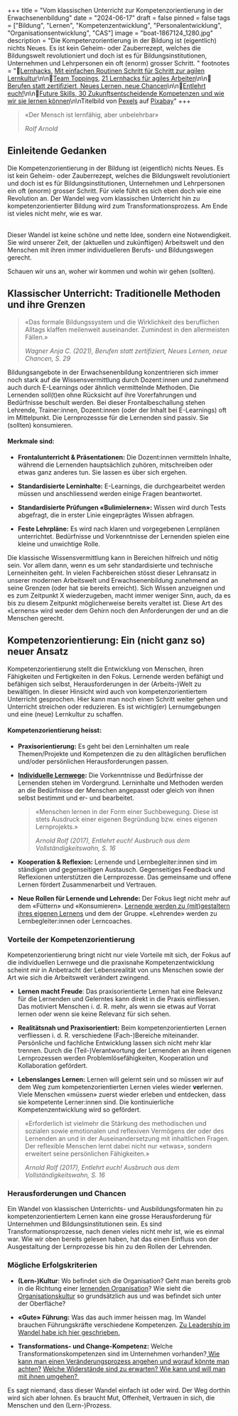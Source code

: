 +++
title = "Vom klassischen Unterricht zur Kompetenzorientierung in der Erwachsenenbildung"
date = "2024-06-17"
draft = false
pinned = false
tags = ["Bildung", "Lernen", "Kompetenzentwicklung", "Personalentwicklung", "Organisationsentwicklung", "CAS"]
image = "boat-1867124_1280.jpg"
description = "Die Kompetenzorientierung in der Bildung ist (eigentlich) nichts Neues. Es ist kein Geheim- oder Zauberrezept, welches die Bildungswelt revolutioniert und doch ist es für Bildungsinstitutionen, Unternehmen und Lehrpersonen ein oft (enorm) grosser Schritt. "
footnotes = "📕[Lernhacks,](https://www.exlibris.ch/de/buecher-buch/deutschsprachige-buecher/thomas-tillmann/lernhacks/id/9783800664986/) [Mit einfachen Routinen Schritt für Schritt zur agilen Lernkultur](https://www.exlibris.ch/de/buecher-buch/deutschsprachige-buecher/thomas-tillmann/lernhacks/id/9783800664986/)\n\n📕[Team Toppings,](https://www.exlibris.ch/de/buecher-buch/deutschsprachige-buecher/franziska-schleuter/team-toppings/id/9783800671939/) [21 Lernhacks für agiles Arbeiten](https://www.exlibris.ch/de/buecher-buch/deutschsprachige-buecher/franziska-schleuter/team-toppings/id/9783800671939/)\n\n📕[Berufen statt zertifiziert, Neues Lernen, neue Chancen](https://www.exlibris.ch/de/buecher-buch/deutschsprachige-buecher/anja-c-wagner/berufen-statt-zertifiziert/id/9783035518689/)\n\n📕[Entlehrt euch!](https://www.exlibris.ch/de/buecher-buch/deutschsprachige-buecher/rolf-arnold/entlehrt-euch/id/9783035504590/)\n\n📕[Future Skills, 30 Zukunftsentscheidende Kompetenzen und wie wir sie lernen können](https://www.exlibris.ch/de/buecher-buch/deutschsprachige-buecher/69-co-creators/future-skills/id/9783800666355/)\n\nTitelbild von [Pexels](https://pixabay.com/de/users/pexels-2286921/?utm_source=link-attribution&utm_medium=referral&utm_campaign=image&utm_content=1867124) auf [Pixabay](https://pixabay.com/de/?utm_source=link-attribution&utm_medium=referral&utm_campaign=image&utm_content=1867124)"
+++
> «Der Mensch ist lernfähig, aber unbelehrbar» 
>
> *Rolf Arnold*

## Einleitende Gedanken

Die Kompetenzorientierung in der Bildung ist (eigentlich) nichts Neues. Es ist kein Geheim- oder Zauberrezept, welches die Bildungswelt revolutioniert und doch ist es für Bildungsinstitutionen, Unternehmen und Lehrpersonen ein oft (enorm) grosser Schritt. Für viele fühlt es sich eben doch wie eine Revolution an. Der Wandel weg vom klassischen Unterricht hin zu kompetenzorientierter Bildung wird zum Transformationsprozess. Am Ende ist vieles nicht mehr, wie es war. 

\
Dieser Wandel ist keine schöne und nette Idee, sondern eine Notwendigkeit. Sie wird unserer Zeit, der (aktuellen und zukünftigen) Arbeitswelt und den Menschen mit ihren immer individuelleren Berufs- und Bildungswegen gerecht. 

Schauen wir uns an, woher wir kommen und wohin wir gehen (sollten).  

## **Klassischer Unterricht: Traditionelle Methoden und ihre Grenzen**

> «Das formale Bildungssystem und die Wirklichkeit des beruflichen Alltags klaffen meilenweit auseinander. Zumindest in den allermeisten Fällen.» 
>
> *Wagner Anja C. (2021), Berufen statt zertifiziert, Neues Lernen, neue Chancen, S. 29*

Bildungsangebote in der Erwachsenenbildung konzentrieren sich immer noch stark auf die Wissensvermittlung durch Dozent:innen und zunehmend auch durch E-Learnings oder ähnlich vermittelnde Methoden. Die Lernenden soll(t)en ohne Rücksicht auf ihre Vorerfahrungen und Bedürfnisse beschult werden. Bei dieser Frontalbeschallung stehen Lehrende, Trainer:innen, Dozent:innen (oder der Inhalt bei E-Learnings) oft im Mittelpunkt. Die Lernprozessse für die Lernenden sind passiv. Sie (sollten) konsumieren. 

#### **Merkmale sind:** 

* **Frontalunterricht & Präsentationen:** Die Dozent:innen vermitteln Inhalte, während die Lernenden hauptsächlich zuhören, mitschreiben oder etwas ganz anderes tun. Sie lassen es über sich ergehen.

* **Standardisierte Lerninhalte:** E-Learnings, die durchgearbeitet werden müssen und anschliessend werden einige Fragen beantwortet. 

* **Standardisierte Prüfungen «Bulimielernen»:** Wissen wird durch Tests abgefragt, die in erster Linie eingeprägtes Wissen abfragen. 

* **Feste Lehrpläne:** Es wird nach klaren und vorgegebenen Lernplänen unterrichtet. Bedürfnisse und Vorkenntnisse der Lernenden spielen eine kleine und unwichtige Rolle. 

Die klassische Wissensvermittlung kann in Bereichen hilfreich und nötig sein. Vor allem dann, wenn es um sehr standardisierte und technische Lerneinheiten geht. In vielen Fachbereichen stösst dieser Lehransatz in unserer modernen Arbeitswelt und Erwachsenenbildung zunehmend an seine Grenzen (oder hat sie bereits erreicht). Sich Wissen anzueignen und es zum Zeitpunkt X wiederzugeben, macht immer weniger Sinn,  auch, da es bis zu diesem Zeitpunkt möglicherweise bereits veraltet ist. Diese Art des «Lernens» wird weder dem Gehirn noch den Anforderungen der und an die Menschen gerecht. 

## **Kompetenzorientierung: Ein (nicht ganz so) neuer Ansatz**

Kompetenzorientierung stellt die Entwicklung von Menschen, ihren Fähigkeiten und Fertigkeiten in den Fokus. Lernende werden befähigt und befähigen sich selbst, Herausforderungen in der (Arbeits-)Welt zu bewältigen. In dieser Hinsicht wird auch von kompetenzorientiertem Unterricht gesprochen. Hier kann man noch einen Schritt weiter gehen und Unterricht streichen oder reduzieren. Es ist wichtig(er) Lernumgebungen und eine (neue) Lernkultur zu schaffen.

#### Kompetenzorientierung heisst:

* **Praxisorientierung:** Es geht bei den Lerninhalten um reale Themen/Projekte und Kompetenzen die zu den alltäglichen beruflichen und/oder persönlichen Herausforderungen passen.

* **[Individuelle Lernwege](https://www.bensblog.ch/selbstbestimmtes-lernen-im-unternehmen/):** Die Vorkenntnisse und Bedürfnisse der Lernenden stehen im Vordergrund. Lerninhalte und Methoden werden an die Bedürfnisse der Menschen angepasst oder gleich von ihnen selbst bestimmt und er- und bearbeitet. 

  > «Menschen lernen in der Form einer Suchbewegung. Diese ist stets Ausdruck einer eigenen Begründung bzw. eines eigenen Lernprojekts.» 
  >
  > *Arnold Rolf (2017), Entlehrt euch! Ausbruch aus dem Vollständigkeitswahn, S. 16*

* **Kooperation & Reflexion:** Lernende und Lernbegleiter:innen sind im ständigen und gegenseitigen Austausch. Gegenseitiges Feedback und Reflexionen unterstützen die Lernprozesse. Das gemeinsame und offene Lernen fördert Zusammenarbeit und Vertrauen. 

* **Neue Rollen für Lernende und Lehrende:** Der Fokus liegt nicht mehr auf dem «Füttern» und «Konsumieren». [Lernende werden zu (mit)gestaltern ihres eigenen Lernens](https://www.bensblog.ch/selbstorganisiertes-lernen/) und dem der Gruppe. «Lehrende» werden zu Lernbegleiter:innen oder Lerncoaches. 

### **Vorteile der Kompetenzorientierung** 

Kompetenzorientierung bringt nicht nur viele Vorteile mit sich, der Fokus auf die individuellen Lernwege und die praxisnahe Kompetenzentwicklung scheint mir in Anbetracht der Lebensrealität von uns Menschen sowie der Art wie sich die Arbeitswelt verändert zwingend.  

* **Lernen macht Freude**: Das praxisorientierte Lernen hat eine Relevanz für die Lernenden und Gelerntes kann direkt in die Praxis einfliessen. Das motiviert Menschen i. d. R. mehr, als wenn sie etwas auf Vorrat lernen oder wenn sie keine Relevanz für sich sehen.

* **Realitätsnah und Praxisorientiert:** Beim kompetenzorientierten Lernen verfliessen i. d. R. verschiedene (Fach-)Bereiche miteinander. Persönliche und fachliche Entwicklung lassen sich nicht mehr klar trennen. Durch die (Teil-)Verantwortung der Lernenden an ihren eigenen Lernprozessen werden Problemlösefähigkeiten, Kooperation und Kollaboration gefördert. 

* **Lebenslanges Lernen:** Lernen will gelernt sein und so müssen wir auf dem Weg zum kompetenzorientierten Lernen vieles wieder **ver**lernen. Viele Menschen «müssen» zuerst wieder erleben und entdecken, dass sie kompetente Lerner:innen sind. Die kontinuierliche Kompetenzentwicklung wird so gefördert. 

> «Erforderlich ist vielmehr die Stärkung des methodischen und sozialen sowie emotionalen und reflexiven Vermögens der oder des Lernenden an und in der Auseinandersetzung mit inhaltlichen Fragen. Der reflexible Menschen lernt dabei nicht nur «etwas», sondern erweitert seine persönlichen Fähigkeiten.» 
>
> *Arnold Rolf (2017), Entlehrt euch! Ausbruch aus dem Vollständigkeitswahn, S. 16*

### **Herausforderungen und Chancen** 

Ein Wandel von klassischen Unterrichts- und Ausbildungsformaten hin zu kompetenzorientiertem Lernen kann eine grosse Herausforderung für Unternehmen und Bildungsinstitutionen sein. Es sind Transformationsprozesse, nach denen vieles nicht mehr ist, wie es einmal war. Wie wir oben bereits gelesen haben, hat das einen Einfluss von der Ausgestaltung der Lernprozesse bis hin zu den Rollen der Lehrenden. 

### Mögliche Erfolgskriterien

* **(Lern-)Kultur**: Wo befindet sich die Organisation? Geht man bereits grob in die Richtung einer [lernenden Organisation](https://www.bensblog.ch/lernende-organisation/)? Wie sieht die [Organisationskultur](https://www.bensblog.ch/organisationskultur/) so grundsätzlich aus und was befindet sich unter der Oberfläche?

* **«Gute» Führung:** Was das auch immer heissen mag. Im Wandel brauchen Führungskräfte verschiedene Kompetenzen. [Zu Leadership im Wandel habe ich hier geschrieben.](https://www.bensblog.ch/leadership-navigieren-im-wandel/)

* **Transformations- und Change-Kompetenz:** Welche Transformationskompetenzen sind im Unternehmen vorhanden?[ Wie kann man einen Veränderungsprozess angehen und worauf könnte man achten?](https://www.bensblog.ch/change-management/) [Welche Widerstände sind zu erwarten? Wie kann und will man mit ihnen umgehen? ](https://www.bensblog.ch/umgang-mit-widerstand/)

Es sagt niemand, dass dieser Wandel einfach ist oder wird. Der Weg dorthin wird sich aber lohnen. Es braucht Mut, Offenheit, Vertrauen in sich, die Menschen und den (Lern-)Prozess.